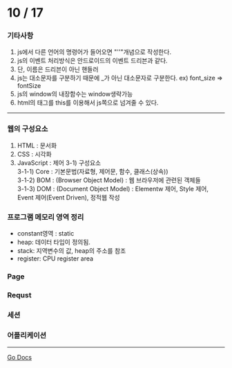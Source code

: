 10 / 17
===

### 기타사항

1. js에서 다른 언어의 명령어가 들어오면 "''"개념으로 작성한다.
2. js의 이벤트 처리방식은 안드로이드의 이벤트 드리븐과 같다.
3. 단, 이름은 드리븐이 아닌 핸들러
4. js는 대소문자를 구분하기 때문에 _가 아닌 대소문자로 구분한다. ex) font_size => fontSize
5. js의 window의 내장함수는  window생략가능
6. html의 태그를 this를 이용해서 js쪽으로 넘겨줄 수 있다.

---

### 웹의 구성요소

1. HTML : 문서화
2. CSS : 시각화
3. JavaScript : 제어
    3-1) 구성요소  
    3-1-1) Core : 기본문법(자료형, 제어문, 함수, 클래스(상속))  
    3-1-2) BOM : (Browser Object Model) : 웹 브라우저에 관련된 객체들  
    3-1-3) DOM : (Document Object Model) : Elementw 제어, Style 제어, Event 제어(Event Driven),  정적웹 작성 

### 프로그램 메모리 영역 정리

* constant영역 : static
* heap: 데이터 타입이 정의됨.
* stack: 지역변수의 값, heap의 주소를 참조
* register: CPU register area

### Page

### Requst

### 세션

### 어플리케이션

---
[Go Docs](https://github.com/MristerWing/PrivateProject/tree/subDrive/5.MVC/Docs)  